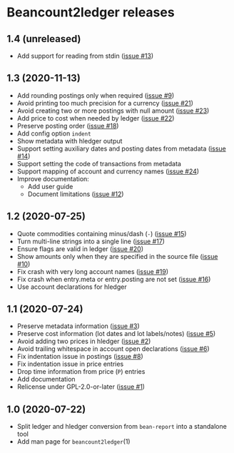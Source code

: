 # Beancount2ledger releases

## 1.4 (unreleased)

* Add support for reading from stdin ([issue #13](https://github.com/beancount/beancount2ledger/issues/13))

## 1.3 (2020-11-13)

* Add rounding postings only when required ([issue #9](https://github.com/beancount/beancount2ledger/issues/9))
* Avoid printing too much precision for a currency ([issue #21](https://github.com/beancount/beancount2ledger/issues/21))
* Avoid creating two or more postings with null amount ([issue #23](https://github.com/beancount/beancount2ledger/issues/23))
* Add price to cost when needed by ledger ([issue #22](https://github.com/beancount/beancount2ledger/issues/22))
* Preserve posting order ([issue #18](https://github.com/beancount/beancount2ledger/issues/18))
* Add config option `indent`
* Show metadata with hledger output
* Support setting auxiliary dates and posting dates from metadata ([issue #14](https://github.com/beancount/beancount2ledger/issues/14))
* Support setting the code of transactions from metadata
* Support mapping of account and currency names ([issue #24](https://github.com/beancount/beancount2ledger/issues/24))
* Improve documentation:
    * Add user guide
    * Document limitations ([issue #12](https://github.com/beancount/beancount2ledger/issues/12))

## 1.2 (2020-07-25)

* Quote commodities containing minus/dash (`-`) ([issue #15](https://github.com/beancount/beancount2ledger/issues/15))
* Turn multi-line strings into a single line ([issue #17](https://github.com/beancount/beancount2ledger/issues/17))
* Ensure flags are valid in ledger ([issue #20](https://github.com/beancount/beancount2ledger/issues/20))
* Show amounts only when they are specified in the source file ([issue #10](https://github.com/beancount/beancount2ledger/issues/10))
* Fix crash with very long account names ([issue #19](https://github.com/beancount/beancount2ledger/issues/19))
* Fix crash when entry.meta or entry.posting are not set ([issue #16](https://github.com/beancount/beancount2ledger/issues/16))
* Use account declarations for hledger

## 1.1 (2020-07-24)

* Preserve metadata information ([issue #3](https://github.com/beancount/beancount2ledger/issues/3))
* Preserve cost information (lot dates and lot labels/notes) ([issue #5](https://github.com/beancount/beancount2ledger/issues/5))
* Avoid adding two prices in hledger ([issue #2](https://github.com/beancount/beancount2ledger/issues/2))
* Avoid trailing whitespace in account open declarations ([issue #6](https://github.com/beancount/beancount2ledger/issues/6))
* Fix indentation issue in postings ([issue #8](https://github.com/beancount/beancount2ledger/issues/8))
* Fix indentation issue in price entries
* Drop time information from price (`P`) entries
* Add documentation
* Relicense under GPL-2.0-or-later ([issue #1](https://github.com/beancount/beancount2ledger/issues/1))

## 1.0 (2020-07-22)

* Split ledger and hledger conversion from `bean-report` into a standalone tool
* Add man page for `beancount2ledger`(1)


